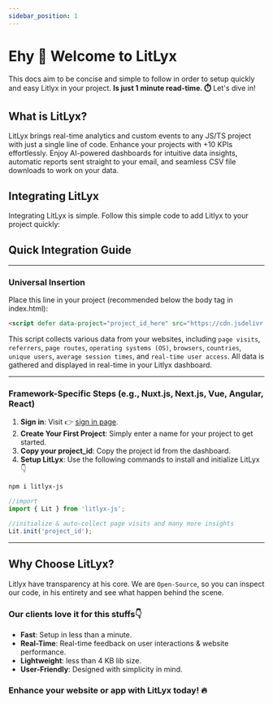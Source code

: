 ```yaml
---
sidebar_position: 1
---
```


# Ehy 👋 Welcome to LitLyx

This docs aim to be concise and simple to follow in order to setup quickly and easy Litlyx in your project. **Is just 1 minute read-time. ⏱️** Let's dive in!

## What is LitLyx?

LitLyx brings real-time analytics and custom events to any JS/TS project with just a single line of code. Enhance your projects with +10 KPIs effortlessly. Enjoy AI-powered dashboards for intuitive data insights, automatic reports sent straight to your email, and seamless CSV file downloads to work on your data.


## Integrating LitLyx

Integrating LitLyx is simple. Follow this simple code to add Litlyx to your project quickly:

## Quick Integration Guide

---

### Universal Insertion
Place this line in your project (recommended below the body tag in index.html):


```html
<script defer data-project="project_id_here" src="https://cdn.jsdelivr.net/gh/litlyx/litlyx-js/browser/litlyx.js"></script>
```

This script collects various data from your websites, including `page visits`, `referrers`, `page routes`, `operating systems (OS)`, `browsers`, `countries`, `unique users`, `average session times`, and `real-time user access`. All data is gathered and displayed in real-time in your Litlyx dashboard.

---

### Framework-Specific Steps (e.g., Nuxt.js, Next.js, Vue, Angular, React)

1. **Sign in**: Visit 👉 [sign in page](https://dashboard.litlyx.com).
2. **Create Your First Project**: Simply enter a name for your project to get started.
3. **Copy your project_id**: Copy the project id from the dashboard.
4. **Setup LitLyx**:  Use the following commands to install and initialize LitLyx 👇

```bash
npm i litlyx-js
```

```ts
//import
import { Lit } from 'litlyx-js';
```

```ts
//initialize & auto-collect page visits and many more insights
Lit.init('project_id');
```

---


## Why Choose LitLyx?

Litlyx have transparency at his core. We are `Open-Source`, so you can inspect our code, in his entirety and see what happen behind the scene.

### Our clients love it for this stuffs👇

- **Fast**: Setup in less than a minute.
- **Real-Time**: Real-time feedback on user interactions & website performance.
- **Lightweight**: less than 4 KB lib size.
- **User-Friendly**: Designed with simplicity in mind.

### Enhance your website or app with LitLyx today! 🔥
